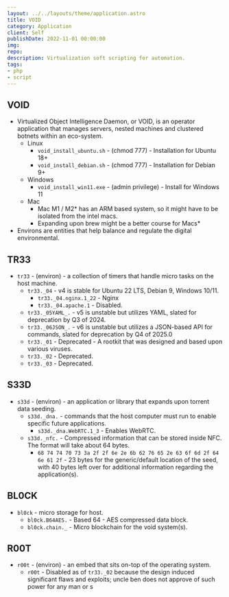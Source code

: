 ```yaml
---
layout: ../../layouts/theme/application.astro
title: VOID
category: Application
client: Self
publishDate: 2022-11-01 00:00:00
img: 
repo: 
description: Virtualization soft scripting for automation.
tags:
- php
- script
---
```


## VOID

- Virtualized Object Intelligence Daemon, or VOID, is an operator application that manages servers, nested machines and clustered botnets within an eco-system.
  - Linux
    - `void_install_ubuntu.sh` - (chmod 777) - Installation for Ubuntu 18+
    - `void_install_debian.sh` - (chmod 777) - Installation for Debian 9+
  - Windows
    - `void_install_win11.exe` - (admin privilege) - Install for Windows 11
  - Mac
    - Mac M1 / M2* has an ARM based system, so it might have to be isolated from the intel macs.
    - Expanding upon brew might be a better course for Macs*
- Environs are entities that help balance and regulate the digital environmental.

## TR33

- `tr33` - (environ) - a collection of timers that handle micro tasks on the host machine.
  - `tr33._04` - v4 is stable for Ubuntu 22 LTS, Debian 9, Windows 10/11.  
    - `tr33._04.nginx.1_22` - Nginx
    - `tr33._04.apache.1` - Disabled.
  - `tr33._05YAML_.` - v5 is unstable but utilizes YAML, slated for deprecation by Q3 of 2024.
  - `tr33._06JSON_.` - v6 is unstable but utilizes a JSON-based API for commands, slated for deprecation by Q4 of 2025.0
  - `tr33._01`  - Deprecated - A rootkit that was designed and based upon various viruses.
  - `tr33._02` - Deprecated.
  - `tr33._03` - Deprecated.

## S33D

- `s33d` - (environ) - an application or library that expands upon torrent data seeding.
  - `s33d._dna.` - commands that the host computer must run to enable specific future applications.
    - `s33d._dna.WebRTC.1_3` - Enables WebRTC.
  - `s33d._nfc.` - Compressed information that can be stored inside NFC. The format will take about 64 bytes.
    - `68 74 74 70 73 3a 2f 2f 6e 2e 6b 62 76 65 2e 63 6f 6d 2f 64 6e 61 2f` - 23 bytes for the generic/default location of the seed, with 40 bytes left over for additional information regarding the application(s).

## BL0CK

- `bl0ck` - micro storage for host.
  - `bl0ck.B64AES.` - Based 64 - AES compressed data block.
  - `bl0ck.chain._` - Micro blockchain for the void system(s).

## R00T

- `r00t` - (environ) - an embed that sits on-top of the operating system.
  - `r00t` - Disabled as of `tr33._02` because the design induced significant flaws and exploits; uncle ben does not approve of such power for any man or s
